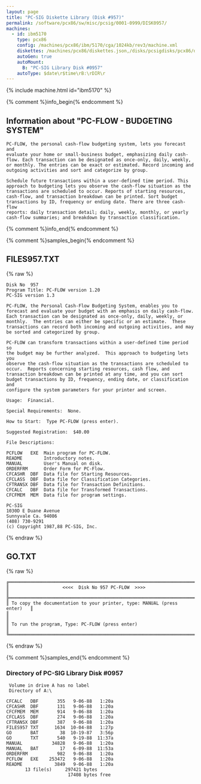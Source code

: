 ```yaml
---
layout: page
title: "PC-SIG Diskette Library (Disk #957)"
permalink: /software/pcx86/sw/misc/pcsig/0001-0999/DISK0957/
machines:
  - id: ibm5170
    type: pcx86
    config: /machines/pcx86/ibm/5170/cga/1024kb/rev3/machine.xml
    diskettes: /machines/pcx86/diskettes.json,/disks/pcsigdisks/pcx86/diskettes.json
    autoGen: true
    autoMount:
      B: "PC-SIG Library Disk #0957"
    autoType: $date\r$time\rB:\rDIR\r
---
```


{% include machine.html id="ibm5170" %}

{% comment %}info_begin{% endcomment %}

## Information about "PC-FLOW - BUDGETING SYSTEM"

    PC-FLOW, the personal cash-flow budgeting system, lets you forecast and
    evaluate your home or small-business budget, emphasizing daily cash-
    flow. Each transaction can be designated as once-only, daily, weekly,
    or monthly. The entries can be exact or estimated. Record incoming and
    outgoing activities and sort and categorize by group.
    
    Schedule future transactions within a user-defined time period. This
    approach to budgeting lets you observe the cash-flow situation as the
    transactions are scheduled to occur. Reports of starting resources,
    cash-flow, and transaction breakdown can be printed. Sort budget
    transactions by ID, frequency or ending date. There are three cash-flow
    reports: daily transaction detail; daily, weekly, monthly, or yearly
    cash-flow summaries; and breakdown by transaction classification.
{% comment %}info_end{% endcomment %}

{% comment %}samples_begin{% endcomment %}

## FILES957.TXT

{% raw %}
```
Disk No  957
Program Title: PC-FLOW version 1.20
PC-SIG version 1.3
 
PC-FLOW, the Personal Cash-Flow Budgeting System, enables you to
forecast and evaluate your budget with an emphasis on daily cash-flow.
Each transaction can be designated as once-only, daily, weekly, or
monthly.  The entries can either be specific or an estimate.  These
transactions can record both incoming and outgoing activities, and may
be sorted and categorized by group.
 
PC-FLOW can transform transactions within a user-defined time period so
the budget may be further analyzed.  This approach to budgeting lets you
observe the cash-flow situation as the transactions are scheduled to
occur.  Reports concerning starting resources, cash flow, and
transaction breakdown can be printed at any time, and you can sort
budget transactions by ID, frequency, ending date, or classification and
configure the system parameters for your printer and screen.
 
Usage:  Financial.
 
Special Requirements:  None.
 
How to Start:  Type PC-FLOW (press enter).
 
Suggested Registration:  $40.00
 
File Descriptions:
 
PCFLOW   EXE  Main program for PC-FLOW.
README        Introductory notes.
MANUAL        User's Manual on disk.
ORDERFRM      Order Form for PC-Flow.
CFCASHR  DBF  Data file for Starting Resources.
CFCLASS  DBF  Data file for Classification Categories.
CFTRANSX DBF  Data file for Transaction Definitions.
CFCALC   DBF  Data file for Transformed Transactions.
CFCFMEM  MEM  Data file for program settings.
 
PC-SIG
1030D E Duane Avenue
Sunnyvale Ca. 94086
(408) 730-9291
(c) Copyright 1987,88 PC-SIG, Inc.

```
{% endraw %}

## GO.TXT

{% raw %}
```
╔═════════════════════════════════════════════════════════════════════════╗
║                    <<<<  Disk No 957 PC-FLOW  >>>>                      ║
╠═════════════════════════════════════════════════════════════════════════╣
║ To copy the documentation to your printer, type: MANUAL (press enter)   ║
║                                                                         ║
║ To run the program, Type: PC-FLOW (press enter)                         ║
╚═════════════════════════════════════════════════════════════════════════╝
```
{% endraw %}

{% comment %}samples_end{% endcomment %}

### Directory of PC-SIG Library Disk #0957

     Volume in drive A has no label
     Directory of A:\

    CFCALC   DBF       355   9-06-88   1:20a
    CFCASHR  DBF       131   9-06-88   1:20a
    CFCFMEM  MEM       914   9-06-88   1:20a
    CFCLASS  DBF       274   9-06-88   1:20a
    CFTRANSX DBF       387   9-06-88   1:20a
    FILES957 TXT      1634  10-04-88   1:27p
    GO       BAT        38  10-19-87   3:56p
    GO       TXT       540   9-19-88  11:37a
    MANUAL           34828   9-06-88   1:20a
    MANUAL   BAT        17   6-09-88  11:53a
    ORDERFRM           982   9-06-88   1:20a
    PCFLOW   EXE    253472   9-06-88   1:20a
    README            3849   9-06-88   1:20a
           13 file(s)     297421 bytes
                           17408 bytes free
